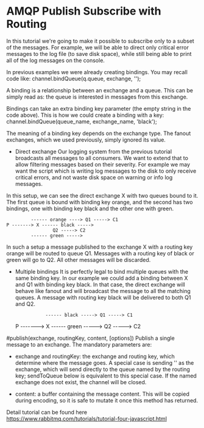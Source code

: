 # AMQP Publish Subscribe with Routing

In this tutorial we're going to make it possible to subscribe only to a subset of the messages.
For example, we will be able to direct only critical error messages to the log file (to save disk space), while still being able to print all of the log messages on the console.

In previous examples we were already creating bindings. You may recall code like:
channel.bindQueue(q.queue, exchange, '');

A binding is a relationship between an exchange and a queue. This can be simply read as: the queue is interested in messages from this exchange.


Bindings can take an extra binding key parameter (the empty string in the code above). This is how we could create a binding with a key:
channel.bindQueue(queue_name, exchange_name, 'black');

The meaning of a binding key depends on the exchange type. The fanout exchanges, which we used previously, simply ignored its value.


- Direct exchange
Our logging system from the previous tutorial broadcasts all messages to all consumers.
We want to extend that to allow filtering messages based on their severity.
For example we may want the script which is writing log messages to the disk to only receive critical errors, and not waste disk space on warning or info log messages.

In this setup, we can see the direct exchange X with two queues bound to it.
The first queue is bound with binding key orange, and the second has two bindings, one with binding key black and the other one with green.

		     ------ orange ----> Q1 -----> C1
	P -------> X ------ black ----->
					 Q2 -----> C2
		     ------ green ----->

In such a setup a message published to the exchange X with a routing key orange will be routed to queue Q1.
Messages with a routing key of black or green will go to Q2. All other messages will be discarded.

- Multiple bindings
It is perfectly legal to bind multiple queues with the same binding key.
In our example we could add a binding between X and Q1 with binding key black.
In that case, the direct exchange will behave like fanout and will broadcast the message to all the matching queues.
A message with routing key black will be delivered to both Q1 and Q2.

				 ------ black -----> Q1 -----> C1
	P -------> X
				 ------ green -----> Q2 -----> C2


#publish(exchange, routingKey, content, [options])
Publish a single message to an exchange. The mandatory parameters are:

- exchange and routingKey: the exchange and routing key, which determine where the message goes.
A special case is sending '' as the exchange, which will send directly to the queue named by the routing key;
sendToQueue below is equivalent to this special case. If the named exchange does not exist, the channel will be closed.

- content: a buffer containing the message content. This will be copied during encoding, so it is safe to mutate it once this method has returned.

Detail tutorial can be found here https://www.rabbitmq.com/tutorials/tutorial-four-javascript.html
